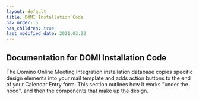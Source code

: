 ```yaml
---
layout: default
title: DOMI Installation Code
nav_order: 5
has_children: true
last_modified_date: 2021.03.22
---
```


## Documentation for DOMI Installation Code

The Domino Online Meeting Integration installation database copies specific design elements into your mail template and adds action buttons to the end of your Calendar Entry form. This section outlines how it works "under the hood", and then the components that make up the design.